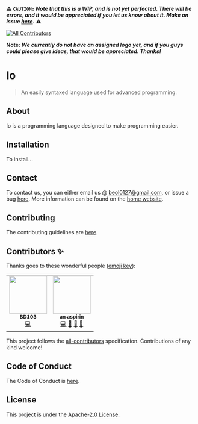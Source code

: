 **⚠️ `CAUTION:` _Note that this is a WIP, and is not yet perfected. There will be errors, and it would be appreciated if you let us know about it. Make an issue <a href="https://github.com/TheIoLang/io/issues">here</a>._ ⚠️**
<!-- ALL-CONTRIBUTORS-BADGE:START - Do not remove or modify this section -->
[![All Contributors](https://img.shields.io/badge/all_contributors-2-orange.svg?style=flat-square)](#contributors-)
<!-- ALL-CONTRIBUTORS-BADGE:END -->

**Note: _We currently do not have an assigned logo yet, and if you guys could please give ideas, that would be appreciated. Thanks!_**

# Io 
> An easily syntaxed language used for advanced programming.

## About
Io is a programming language designed to make programming easier. 

## Installation
To install...

## Contact
To contact us, you can either email us @ beol0127@gmail.com, or issue a bug [here](https://github.com/TheIoLang/io/issues). More information can be found on the [home website](https://theiolang.github.io/io/).

## Contributing
The contributing guidelines are [here](https://github.com/TheIoLang/io/blob/main/CONTRIBUTING.md).

## Contributors ✨

Thanks goes to these wonderful people ([emoji key](https://allcontributors.org/docs/en/emoji-key)):

<!-- ALL-CONTRIBUTORS-LIST:START - Do not remove or modify this section -->
<!-- prettier-ignore-start -->
<!-- markdownlint-disable -->
<table>
  <tr>
    <td align="center"><a href="https://bd103.github.io"><img src="https://avatars.githubusercontent.com/u/59022059?v=4?s=100" width="100px;" alt=""/><br /><sub><b>BD103</b></sub></a><br /><a href="https://github.com/JBYT27/io/commits?author=BD103" title="Code">💻</a></td>
    <td align="center"><a href="http://jbloves27.repl.co"><img src="https://avatars.githubusercontent.com/u/76911308?v=4?s=100" width="100px;" alt=""/><br /><sub><b>an aspirin</b></sub></a><br /><a href="https://github.com/JBYT27/io/commits?author=JBYT27" title="Code">💻</a> <a href="#maintenance-JBYT27" title="Maintenance">🚧</a> <a href="#tool-JBYT27" title="Tools">🔧</a> <a href="https://github.com/JBYT27/io/commits?author=JBYT27" title="Documentation">📖</a></td>
  </tr>
</table>

<!-- markdownlint-restore -->
<!-- prettier-ignore-end -->

<!-- ALL-CONTRIBUTORS-LIST:END -->

This project follows the [all-contributors](https://github.com/all-contributors/all-contributors) specification. Contributions of any kind welcome!

## Code of Conduct
The Code of Conduct is [here](https://github.com/TheIoLang/io/blob/main/CODE_OF_CONDUCT.md).

## License
This project is under the [Apache-2.0 License](https://github.com/TheIoLang/io/blob/main/LICENSE).
